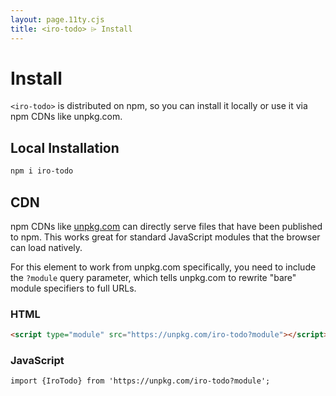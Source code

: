 ```yaml
---
layout: page.11ty.cjs
title: <iro-todo> ⌲ Install
---
```


# Install

`<iro-todo>` is distributed on npm, so you can install it locally or use it via npm CDNs like unpkg.com.

## Local Installation

```bash
npm i iro-todo
```

## CDN

npm CDNs like [unpkg.com]() can directly serve files that have been published to npm. This works great for standard JavaScript modules that the browser can load natively.

For this element to work from unpkg.com specifically, you need to include the `?module` query parameter, which tells unpkg.com to rewrite "bare" module specifiers to full URLs.

### HTML

```html
<script type="module" src="https://unpkg.com/iro-todo?module"></script>
```

### JavaScript

```html
import {IroTodo} from 'https://unpkg.com/iro-todo?module';
```

